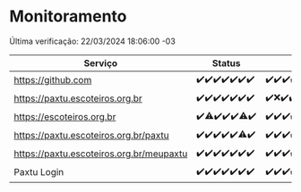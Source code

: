 # Monitoramento

Última verificação: 22/03/2024 18:06:00 -03

|Serviço|Status|Últimas 24h|
|---|---|---|
|https://github.com|<span title="2024-03-15: OK=24">✔️</span><span title="2024-03-16: OK=24">✔️</span><span title="2024-03-17: OK=24">✔️</span><span title="2024-03-18: OK=24">✔️</span><span title="2024-03-19: OK=24">✔️</span><span title="2024-03-20: OK=24">✔️</span><span title="2024-03-21: OK=21">✔️</span>|<span title="21/03/2024 18:06:00 -03 : 200">✔️</span><span title="21/03/2024 19:04:00 -03 : 200">✔️</span><span title="21/03/2024 20:06:00 -03 : 200">✔️</span><span title="21/03/2024 21:29:00 -03 : 200">✔️</span><span title="21/03/2024 22:38:00 -03 : 200">✔️</span><span title="21/03/2024 23:13:00 -03 : 200">✔️</span><span title="22/03/2024 00:07:00 -03 : 200">✔️</span><span title="22/03/2024 01:07:00 -03 : 200">✔️</span><span title="22/03/2024 02:07:00 -03 : 200">✔️</span><span title="22/03/2024 03:08:00 -03 : 200">✔️</span><span title="22/03/2024 04:06:00 -03 : 200">✔️</span><span title="22/03/2024 05:08:00 -03 : 200">✔️</span><span title="22/03/2024 06:08:00 -03 : 200">✔️</span><span title="22/03/2024 07:06:00 -03 : 200">✔️</span><span title="22/03/2024 08:04:00 -03 : 200">✔️</span><span title="22/03/2024 09:11:00 -03 : 200">✔️</span><span title="22/03/2024 10:05:00 -03 : 200">✔️</span><span title="22/03/2024 11:06:00 -03 : 200">✔️</span><span title="22/03/2024 12:06:00 -03 : 200">✔️</span><span title="22/03/2024 13:08:00 -03 : 200">✔️</span><span title="22/03/2024 14:04:00 -03 : 200">✔️</span><span title="22/03/2024 15:08:00 -03 : 200">✔️</span><span title="22/03/2024 16:03:00 -03 : 200">✔️</span><span title="22/03/2024 17:06:00 -03 : 200">✔️</span><span title="22/03/2024 18:06:00 -03 : 200">✔️</span>|
|https://paxtu.escoteiros.org.br|<span title="2024-03-15: OK=24">✔️</span><span title="2024-03-16: OK=24">✔️</span><span title="2024-03-17: OK=24">✔️</span><span title="2024-03-18: OK=24">✔️</span><span title="2024-03-19: OK=24">✔️</span><span title="2024-03-20: OK=24">✔️</span><span title="2024-03-21: OK=21">✔️</span>|<span title="21/03/2024 18:06:00 -03 : 200">✔️</span><span title="21/03/2024 19:04:00 -03 : 0">❌</span><span title="21/03/2024 20:06:00 -03 : 200">✔️</span><span title="21/03/2024 21:29:00 -03 : 200">✔️</span><span title="21/03/2024 22:38:00 -03 : 200">✔️</span><span title="21/03/2024 23:13:00 -03 : 200">✔️</span><span title="22/03/2024 00:07:00 -03 : 200">✔️</span><span title="22/03/2024 01:07:00 -03 : 200">✔️</span><span title="22/03/2024 02:07:00 -03 : 200">✔️</span><span title="22/03/2024 03:08:00 -03 : 200">✔️</span><span title="22/03/2024 04:06:00 -03 : 200">✔️</span><span title="22/03/2024 05:08:00 -03 : 200">✔️</span><span title="22/03/2024 06:08:00 -03 : 200">✔️</span><span title="22/03/2024 07:06:00 -03 : 200">✔️</span><span title="22/03/2024 08:04:00 -03 : 200">✔️</span><span title="22/03/2024 09:11:00 -03 : 200">✔️</span><span title="22/03/2024 10:05:00 -03 : 200">✔️</span><span title="22/03/2024 11:06:00 -03 : 200">✔️</span><span title="22/03/2024 12:06:00 -03 : 200">✔️</span><span title="22/03/2024 13:08:00 -03 : 200">✔️</span><span title="22/03/2024 14:04:00 -03 : 200">✔️</span><span title="22/03/2024 15:08:00 -03 : 200">✔️</span><span title="22/03/2024 16:03:00 -03 : 200">✔️</span><span title="22/03/2024 17:06:00 -03 : 200">✔️</span><span title="22/03/2024 18:06:00 -03 : 200">✔️</span>|
|https://escoteiros.org.br|<span title="2024-03-15: OK=24">✔️</span><span title="2024-03-16: OK=23, Falhas=1">⚠️</span><span title="2024-03-17: OK=24">✔️</span><span title="2024-03-18: OK=24">✔️</span><span title="2024-03-19: OK=24">✔️</span><span title="2024-03-20: OK=22, Falhas=2">⚠️</span><span title="2024-03-21: OK=21">✔️</span>|<span title="21/03/2024 18:06:00 -03 : 200">✔️</span><span title="21/03/2024 19:04:00 -03 : 200">✔️</span><span title="21/03/2024 20:06:00 -03 : 200">✔️</span><span title="21/03/2024 21:29:00 -03 : 200">✔️</span><span title="21/03/2024 22:38:00 -03 : 200">✔️</span><span title="21/03/2024 23:13:00 -03 : 200">✔️</span><span title="22/03/2024 00:07:00 -03 : 200">✔️</span><span title="22/03/2024 01:07:00 -03 : 200">✔️</span><span title="22/03/2024 02:07:00 -03 : 200">✔️</span><span title="22/03/2024 03:08:00 -03 : 200">✔️</span><span title="22/03/2024 04:07:00 -03 : 200">✔️</span><span title="22/03/2024 05:08:00 -03 : 200">✔️</span><span title="22/03/2024 06:08:00 -03 : 200">✔️</span><span title="22/03/2024 07:06:00 -03 : 200">✔️</span><span title="22/03/2024 08:04:00 -03 : 200">✔️</span><span title="22/03/2024 09:11:00 -03 : 200">✔️</span><span title="22/03/2024 10:05:00 -03 : 200">✔️</span><span title="22/03/2024 11:06:00 -03 : 200">✔️</span><span title="22/03/2024 12:06:00 -03 : 200">✔️</span><span title="22/03/2024 13:08:00 -03 : 200">✔️</span><span title="22/03/2024 14:04:00 -03 : 200">✔️</span><span title="22/03/2024 15:08:00 -03 : 200">✔️</span><span title="22/03/2024 16:03:00 -03 : 200">✔️</span><span title="22/03/2024 17:06:00 -03 : 200">✔️</span><span title="22/03/2024 18:06:00 -03 : 200">✔️</span>|
|https://paxtu.escoteiros.org.br/paxtu|<span title="2024-03-15: OK=24">✔️</span><span title="2024-03-16: OK=24">✔️</span><span title="2024-03-17: OK=24">✔️</span><span title="2024-03-18: OK=24">✔️</span><span title="2024-03-19: OK=24">✔️</span><span title="2024-03-20: OK=23, Falhas=1">⚠️</span><span title="2024-03-21: OK=21">✔️</span>|<span title="21/03/2024 18:06:00 -03 : 200">✔️</span><span title="21/03/2024 19:04:00 -03 : 200">✔️</span><span title="21/03/2024 20:06:00 -03 : 200">✔️</span><span title="21/03/2024 21:29:00 -03 : 200">✔️</span><span title="21/03/2024 22:38:00 -03 : 200">✔️</span><span title="21/03/2024 23:13:00 -03 : 200">✔️</span><span title="22/03/2024 00:07:00 -03 : 200">✔️</span><span title="22/03/2024 01:07:00 -03 : 200">✔️</span><span title="22/03/2024 02:07:00 -03 : 200">✔️</span><span title="22/03/2024 03:08:00 -03 : 200">✔️</span><span title="22/03/2024 04:07:00 -03 : 200">✔️</span><span title="22/03/2024 05:08:00 -03 : 200">✔️</span><span title="22/03/2024 06:08:00 -03 : 200">✔️</span><span title="22/03/2024 07:06:00 -03 : 200">✔️</span><span title="22/03/2024 08:04:00 -03 : 200">✔️</span><span title="22/03/2024 09:11:00 -03 : 200">✔️</span><span title="22/03/2024 10:05:00 -03 : 200">✔️</span><span title="22/03/2024 11:06:00 -03 : 200">✔️</span><span title="22/03/2024 12:06:00 -03 : 200">✔️</span><span title="22/03/2024 13:08:00 -03 : 200">✔️</span><span title="22/03/2024 14:04:00 -03 : 200">✔️</span><span title="22/03/2024 15:08:00 -03 : 200">✔️</span><span title="22/03/2024 16:03:00 -03 : 200">✔️</span><span title="22/03/2024 17:06:00 -03 : 200">✔️</span><span title="22/03/2024 18:06:00 -03 : 200">✔️</span>|
|https://paxtu.escoteiros.org.br/meupaxtu|<span title="2024-03-15: OK=24">✔️</span><span title="2024-03-16: OK=24">✔️</span><span title="2024-03-17: OK=24">✔️</span><span title="2024-03-18: OK=24">✔️</span><span title="2024-03-19: OK=24">✔️</span><span title="2024-03-20: OK=24">✔️</span><span title="2024-03-21: OK=21">✔️</span>|<span title="21/03/2024 18:06:00 -03 : 200">✔️</span><span title="21/03/2024 19:04:00 -03 : 200">✔️</span><span title="21/03/2024 20:06:00 -03 : 200">✔️</span><span title="21/03/2024 21:29:00 -03 : 200">✔️</span><span title="21/03/2024 22:38:00 -03 : 200">✔️</span><span title="21/03/2024 23:13:00 -03 : 200">✔️</span><span title="22/03/2024 00:07:00 -03 : 200">✔️</span><span title="22/03/2024 01:07:00 -03 : 200">✔️</span><span title="22/03/2024 02:07:00 -03 : 200">✔️</span><span title="22/03/2024 03:08:00 -03 : 200">✔️</span><span title="22/03/2024 04:07:00 -03 : 200">✔️</span><span title="22/03/2024 05:08:00 -03 : 200">✔️</span><span title="22/03/2024 06:08:00 -03 : 200">✔️</span><span title="22/03/2024 07:06:00 -03 : 200">✔️</span><span title="22/03/2024 08:04:00 -03 : 200">✔️</span><span title="22/03/2024 09:11:00 -03 : 200">✔️</span><span title="22/03/2024 10:05:00 -03 : 200">✔️</span><span title="22/03/2024 11:06:00 -03 : 200">✔️</span><span title="22/03/2024 12:06:00 -03 : 200">✔️</span><span title="22/03/2024 13:08:00 -03 : 200">✔️</span><span title="22/03/2024 14:04:00 -03 : 200">✔️</span><span title="22/03/2024 15:08:00 -03 : 200">✔️</span><span title="22/03/2024 16:03:00 -03 : 200">✔️</span><span title="22/03/2024 17:06:00 -03 : 200">✔️</span><span title="22/03/2024 18:06:00 -03 : 200">✔️</span>|
|Paxtu Login|<span title="2024-03-15: OK=24">✔️</span><span title="2024-03-16: OK=24">✔️</span><span title="2024-03-17: OK=24">✔️</span><span title="2024-03-18: OK=24">✔️</span><span title="2024-03-19: OK=24">✔️</span><span title="2024-03-20: OK=24">✔️</span><span title="2024-03-21: OK=21">✔️</span>|<span title="21/03/2024 18:06:00 -03 : 200">✔️</span><span title="21/03/2024 19:04:00 -03 : 200">✔️</span><span title="21/03/2024 20:06:00 -03 : 200">✔️</span><span title="21/03/2024 21:29:00 -03 : 200">✔️</span><span title="21/03/2024 22:38:00 -03 : 200">✔️</span><span title="21/03/2024 23:13:00 -03 : 200">✔️</span><span title="22/03/2024 00:07:00 -03 : 200">✔️</span><span title="22/03/2024 01:07:00 -03 : 200">✔️</span><span title="22/03/2024 02:07:00 -03 : 200">✔️</span><span title="22/03/2024 03:08:00 -03 : 200">✔️</span><span title="22/03/2024 04:07:00 -03 : 200">✔️</span><span title="22/03/2024 05:09:00 -03 : 200">✔️</span><span title="22/03/2024 06:08:00 -03 : 200">✔️</span><span title="22/03/2024 07:06:00 -03 : 200">✔️</span><span title="22/03/2024 08:04:00 -03 : 200">✔️</span><span title="22/03/2024 09:11:00 -03 : 200">✔️</span><span title="22/03/2024 10:05:00 -03 : 200">✔️</span><span title="22/03/2024 11:06:00 -03 : 200">✔️</span><span title="22/03/2024 12:06:00 -03 : 200">✔️</span><span title="22/03/2024 13:08:00 -03 : 200">✔️</span><span title="22/03/2024 14:04:00 -03 : 200">✔️</span><span title="22/03/2024 15:08:00 -03 : 200">✔️</span><span title="22/03/2024 16:03:00 -03 : 200">✔️</span><span title="22/03/2024 17:06:00 -03 : 200">✔️</span><span title="22/03/2024 18:06:00 -03 : 200">✔️</span>|

